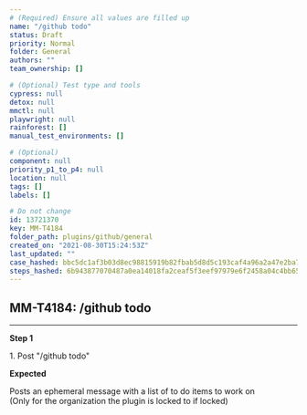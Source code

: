 ```yaml
---
# (Required) Ensure all values are filled up
name: "/github todo"
status: Draft
priority: Normal
folder: General
authors: ""
team_ownership: []

# (Optional) Test type and tools
cypress: null
detox: null
mmctl: null
playwright: null
rainforest: []
manual_test_environments: []

# (Optional)
component: null
priority_p1_to_p4: null
location: null
tags: []
labels: []

# Do not change
id: 13721370
key: MM-T4184
folder_path: plugins/github/general
created_on: "2021-08-30T15:24:53Z"
last_updated: ""
case_hashed: bbc5dc1af3b03d8ec98815919b82fbab5d8d5c193caf4a96a2a47e2ba7495b4d3e291d73efe60236462a6522f09ba420
steps_hashed: 6b943877070487a0ea14018fa2ceaf5f3eef97979e6f2458a04c4bb656186bfd96717a4c44fe74200bf45d7a15c92762
---
```


## MM-T4184: /github todo

---

**Step 1**

1\. Post "/github todo"

**Expected**

Posts an ephemeral message with a list of to do items to work on\
(Only for the organization the plugin is locked to if locked)
